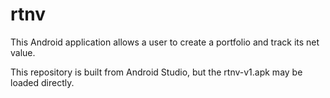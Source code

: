 # rtnv 

This Android application allows a user to create a portfolio and track its net value.

This repository is built from Android Studio, but the rtnv-v1.apk may be loaded directly.  

